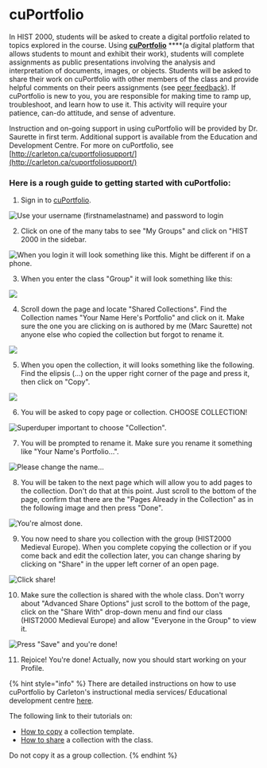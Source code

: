 # cuPortfolio

In HIST 2000, students will be asked to create a digital portfolio related to topics explored in the course. Using [**cuPortfolio**](https://cuportfolio.carleton.ca) ****\(a digital platform that allows students to mount and exhibit their work\), students will complete assignments as public presentations involving the analysis and interpretation of documents, images, or objects. Students will  be asked to share their work on cuPortfolio with other members of the class and provide helpful comments on their peers assignments \(see [peer feedback](../syllabus/assignments/peer-feedback.md)\). If cuPortfolio is new to you, you are responsible for making time to ramp up, troubleshoot, and learn how to use it. This activity will require your patience, can-do attitude, and sense of adventure.

Instruction and on-going support in using cuPortfolio will be provided by Dr. Saurette in first term. Additional support is available from the Education and Development Centre. For more on cuPortfolio, see [http://carleton.ca/cuportfoliosupport/](http://carleton.ca/cuportfoliosupport/)

### Here is a rough guide to getting started with cuPortfolio:

1. Sign in to [cuPortfolio](https://cuportfolio.carleton.ca).

![Use your username \(firstnamelastname\) and password to login](../.gitbook/assets/screen-shot-2020-08-17-at-12.24.17-pm.png)

2. Click on one of the many tabs to see "My Groups" and click on "HIST 2000 in the sidebar.

![When you login it will look something like this. Might be different if on a phone.](../.gitbook/assets/screen-shot-2020-08-17-at-12.24.37-pm.png)

3. When you enter the class "Group" it will look something like this:

![](../.gitbook/assets/screen-shot-2020-08-17-at-12.19.55-pm.png)

4. Scroll down the page and locate "Shared Collections". Find the Collection names "Your Name Here's Portfolio" and click on it.  Make sure the one you are clicking on is authored by me \(Marc Saurette\) not anyone else who copied the collection but forgot to rename it.

![](../.gitbook/assets/screen-shot-2020-08-17-at-12.20.04-pm.png)

5. When you open the collection, it will looks something like the following. Find the elipsis \(...\) on the upper right corner of the page and press it, then click on "Copy".

![](../.gitbook/assets/screen-shot-2020-08-17-at-12.20.42-pm.png)

6. You will be asked to copy page or collection. CHOOSE COLLECTION!

![Superduper important to choose &quot;Collection&quot;.](../.gitbook/assets/screen-shot-2020-08-17-at-12.20.52-pm.png)

7. You will be prompted to rename it. Make sure you rename it something like "Your Name's Portfolio...".

![Please change the name...](../.gitbook/assets/screen-shot-2020-08-17-at-12.21.18-pm.png)

8. You will be taken to the next page which will allow you to add pages to the collection. Don't do that at this point. Just scroll to the bottom of the page, confirm that there are the "Pages Already in the Collection" as in the following image and then press "Done".

![You&apos;re almost done. ](../.gitbook/assets/screen-shot-2020-08-17-at-12.22.20-pm.png)

9. You now need to share you collection with the group \(HIST2000 Medieval Europe\). When you complete copying the collection or if you come back and edit the collection later, you can change sharing by clicking on "Share" in the upper left corner of an open page. 

![Click share!](../.gitbook/assets/screen-shot-2020-08-17-at-12.47.43-pm.png)

10. Make sure the collection is shared with the whole class. Don't worry about "Advanced Share Options" just scroll to the bottom of the page, click on the "Share With" drop-down menu and find our class \(HIST2000 Medieval Europe\) and allow "Everyone in the Group" to view it. 

![Press &quot;Save&quot; and you&apos;re done!](../.gitbook/assets/screen-shot-2020-08-17-at-12.47.53-pm.png)

11. Rejoice! You're done! Actually, now you should start working on your Profile.

{% hint style="info" %}
There are detailed instructions on how to use cuPortfolio by Carleton's instructional media services/ Educational development centre [here](https://carleton.ca/cuportfoliosupport/help/).

The following link to their tutorials on: 

* [How to copy](https://carleton.ca/cuportfoliosupport/help/cu-videos/copy-a-collection-template/) a collection template. 
* [How to share](https://carleton.ca/cuportfoliosupport/help/sharing/) a collection with the class. 

Do not copy it as a group collection. 
{% endhint %}

